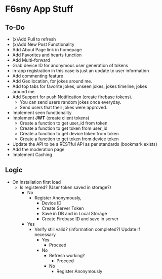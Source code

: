 # F6sny App Stuff

## To-Do
* (x)Add Pull to refresh
* (x)Add New Post Functionality
* Add About Page link in homepage
* Add Favorites and hearts function
* Add Multi-forward
* Grab device ID for anonymous user generation of tokens
* in-app registration in this case is just an update to user information
* Add commenting feature
* Add Geo location, for jokes around me.
* Add top tabs for favorite jokes, unseen jokes, jokes timeline, jokes around me.
* Add Support for push Notification (create firebase tokens).
	* You can send users random jokes once everyday.
	* Send users that their jokes were approved.
* Implement seen functionality
* Implement **JWT** (create client tokens)
	* Create a function to get user_id from token
	* Create a function to get token from user_id
	* Create a function to get device token from token
	* Create a function to get token from device token
* Update the API to be a RESTful API as per standards (bookmark exists)
* Add the moderation page
* Implement Caching

## Logic
* On Installation first load
	* Is registered? (User token saved in storage?)
		* No
			* Register Anonymously,
				* Device ID
				* Create Server Token
				* Save in DB and in Local Storage
				* Create Firebase ID and save in server
		* Yes
			* Verify still valid? (information completed?) Update if necessary
				* Yes
					* Proceed
				* No
					* Refresh working?
						* Proceed
					* No
						* Register Anonymously

